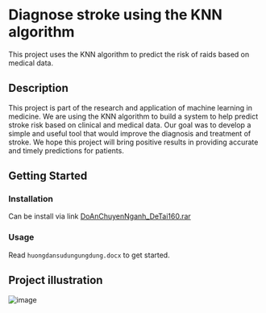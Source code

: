 # Diagnose stroke using the KNN algorithm
This project uses the KNN algorithm to predict the risk of raids based on medical data.
## Description
This project is part of the research and application of machine learning in medicine. We are using the KNN algorithm to build a system to help predict stroke risk based on clinical and medical data.
Our goal was to develop a simple and useful tool that would improve the diagnosis and treatment of stroke. We hope this project will bring positive results in providing accurate and timely predictions for patients.
## Getting Started
### Installation
Can be install via link [DoAnChuyenNganh_DeTai160.rar](https://drive.google.com/file/d/1-ORoQUnEXfUGZK6ORlA_VJVm1h-wQM6I/view?usp=sharing)
### Usage
Read `huongdansudungungdung.docx` to get started.
## Project illustration
![image](https://github.com/TruongAn3402/Diagnose-stroke-using-the-KNN-algorithm/assets/161707976/52d3826c-18bf-4799-83b5-3efd95c2e1df)
